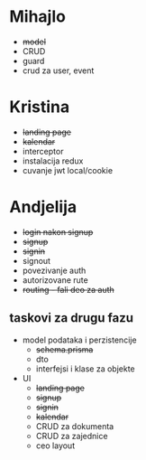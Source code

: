 # Mihajlo
- ~~model~~
- CRUD
- guard
- crud za user, event


# Kristina
- ~~landing page~~
- ~~kalendar~~
- interceptor
- instalacija redux
- cuvanje jwt local/cookie

# Andjelija
- ~~login nakon signup~~
- ~~signup~~
- ~~signin~~
- signout
- povezivanje auth
- autorizovane rute
- ~~routing - fali deo za auth~~



## taskovi za drugu fazu
- model podataka i perzistencije
    - ~~schema.prisma~~
    - dto
    - interfejsi i klase za objekte
- UI
    - ~~landing page~~
    - ~~signup~~
    - ~~signin~~
    - ~~kalendar~~
    - CRUD za dokumenta
    - CRUD za zajednice
    - ceo layout
